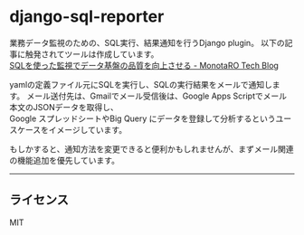 # django-sql-reporter

業務データ監視のための、SQL実行、結果通知を行うDjango plugin。
以下の記事に触発されてツールは作成しています。       
[SQLを使った監視でデータ基盤の品質を向上させる - MonotaRO Tech Blog](https://tech-blog.monotaro.com/entry/2021/08/24/100000)      

yamlの定義ファイル元にSQLを実行し、SQLの実行結果をメールで通知します。
メール送付先は、Gmailでメール受信後は、Google Apps Scriptでメール本文のJSONデータを取得し、     
Google スプレッドシートやBig Query にデータを登録して分析するというユースケースをイメージしています。

もしかすると、通知方法を変更できると便利かもしれませんが、まずメール関連の機能追加を優先しています。

---

## ライセンス      

MIT

